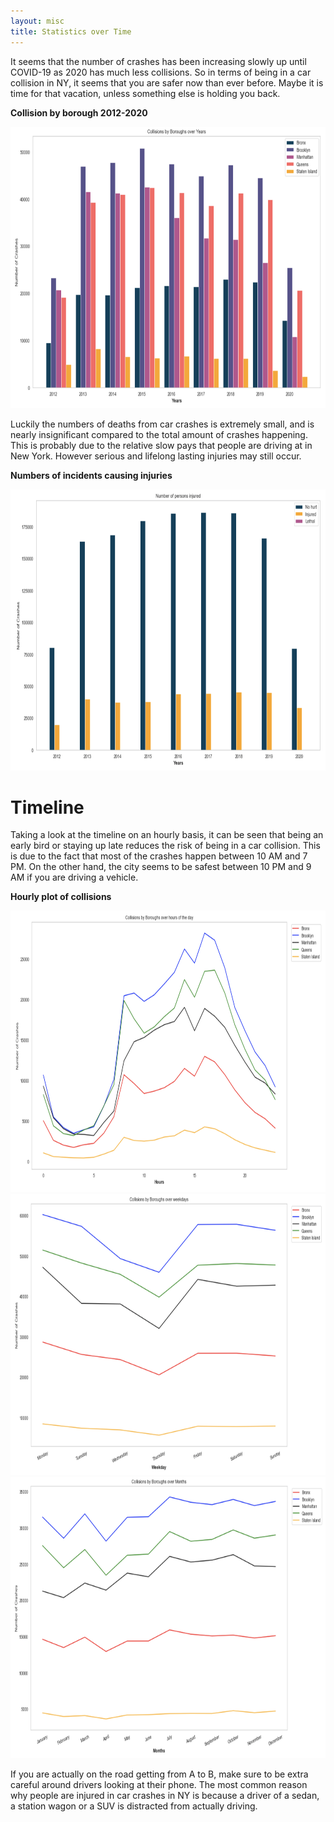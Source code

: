 ```yaml
---
layout: misc
title: Statistics over Time
---
```



It seems that the number of crashes has been increasing slowly up until COVID-19 as 2020 has much less collisions. So in terms of being in a car collision in NY, it seems that you are safer now than ever before. Maybe it is time for that vacation, unless something else is holding you back. 

**Collision by borough 2012-2020**

<img src="Boroughyears.jpg" width="550" height="450">



Luckily the numbers of deaths from car crashes is extremely small, and is nearly insignificant compared to the total amount of crashes happening. This is probably due to the relative slow pays that people are driving at in New York. However serious and lifelong lasting injuries may still occur.  

**Numbers of incidents causing injuries**

<img src="injured.jpg" width="550" height="450">

# Timeline 

Taking a look at the timeline on an hourly basis, it can be seen that being an early bird or staying up late reduces the risk of being in a car collision. This is due to the fact that most of the crashes happen between 10 AM and 7 PM. On the other hand, the city seems to be safest between 10 PM and 9 AM if you are driving a vehicle. 

**Hourly plot of collisions**



<img src="hours.jpg" width="550" height="450">


<img src="weekdays.jpg" width="550" height="450">


<img src="months.jpg" width="550" height="450">










If you are actually on the road getting from A to B, make sure to be extra careful around drivers looking at their phone. The most common reason why people are injured in car crashes in NY is because a driver of a sedan,  a station wagon or a SUV is distracted from actually driving. 



